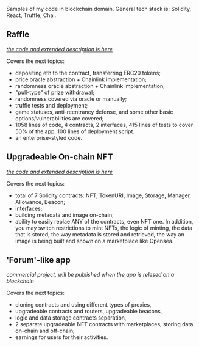 Samples of my code in blockchain domain. General tech stack is: Solidity, React, Truffle, Chai.

## Raffle

*[the code and extended description is here](https://github.com/artem-bayandin/blockchain-samples/tree/master/raffle)*

Covers the next topics:

- depositing eth to the contract, transferring ERC20 tokens;
- price oracle abstraction + Chainlink implementation;
- randomness oracle abstraction + Chainlink implementation;
- "pull-type" of prize withdrawal;
- randomness covered via oracle or manually;
- truffle tests and deployment;
- game statuses, anti-reentrancy defense, and some other basic options/vulnerabilities are covered;
- 1058 lines of code, 4 contracts, 2 interfaces, 415 lines of tests to cover 50% of the app, 100 lines of deployment script.
- an enterprise-styled code.

## Upgradeable On-chain NFT

*[the code and extended description is here](https://github.com/artem-bayandin/blockchain-samples/tree/master/upgradeable-onchain-nft)*

Covers the next topics:

- total of 7 Solidity contracts: NFT, TokenURI, Image, Storage, Manager, Allowance, Beacon;
- interfaces;
- building metadata and image on-chain;
- ability to easily replae ANY of the contracts, even NFT one. In addition, you may switch restrictions to mint NFTs, the logic of minting, the data that is stored, the way metadata is stored and retrieved, the way an image is being built and shown on a marketplace like Opensea.

## 'Forum'-like app

*commercial project, will be published when the app is relesed on a blockchain*

Covers the next topics:

- cloning contracts and using different types of proxies,
- upgradeable contracts and routers, upgradeable beacons,
- logic and data storage contracts separation,
- 2 separate upgradeable NFT contracts with marketplaces, storing data on-chain and off-chain,
- earnings for users for their activities.
